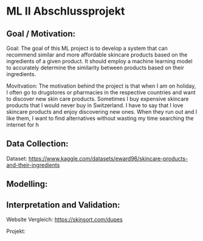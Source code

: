 # ML II Abschlussprojekt 

## Goal / Motivation: 

Goal: The goal of this ML project is to develop a system that can recommend similar and more affordable skincare products based on the ingredients of a given product. It should employ a machine learning model to accurately determine the similarity between products based on their ingredients.

Movitvation: The motivation behind the project is that when I am on holiday, I often go to drugstores or pharmacies in the respective countries and want to discover new skin care products. Sometimes I buy expensive skincare products that I would never buy in Switzerland. I have to say that I love skincare products and enjoy discovering new ones. When they run out and I like them, I want to find alternatives without wasting my time searching the internet for h


## Data Collection: 
Dataset: https://www.kaggle.com/datasets/eward96/skincare-products-and-their-ingredients


## Modelling: 

## Interpretation and Validation: 
Website Vergleich: https://skinsort.com/dupes

Projekt: 
